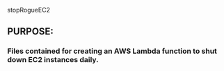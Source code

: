 stopRogueEC2
## PURPOSE:
### Files contained for creating an AWS Lambda function to shut down EC2 instances daily.


